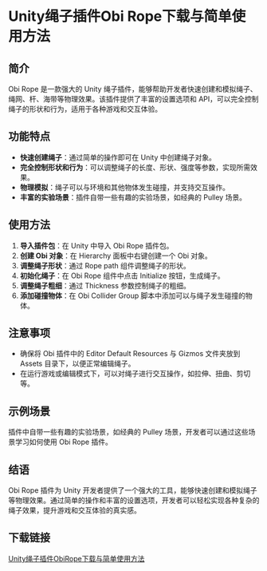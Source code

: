 # Unity绳子插件Obi Rope下载与简单使用方法

## 简介
Obi Rope 是一款强大的 Unity 绳子插件，能够帮助开发者快速创建和模拟绳子、绳网、杆、海带等物理效果。该插件提供了丰富的设置选项和 API，可以完全控制绳子的形状和行为，适用于各种游戏和交互体验。

## 功能特点
- **快速创建绳子**：通过简单的操作即可在 Unity 中创建绳子对象。
- **完全控制形状和行为**：可以调整绳子的长度、形状、强度等参数，实现所需效果。
- **物理模拟**：绳子可以与环境和其他物体发生碰撞，并支持交互操作。
- **丰富的实验场景**：插件自带一些有趣的实验场景，如经典的 Pulley 场景。

## 使用方法
1. **导入插件包**：在 Unity 中导入 Obi Rope 插件包。
2. **创建 Obi 对象**：在 Hierarchy 面板中右键创建一个 Obi 对象。
3. **调整绳子形状**：通过 Rope path 组件调整绳子的形状。
4. **初始化绳子**：在 Obi Rope 组件中点击 Initialize 按钮，生成绳子。
5. **调整绳子粗细**：通过 Thickness 参数控制绳子的粗细。
6. **添加碰撞物体**：在 Obi Collider Group 脚本中添加可以与绳子发生碰撞的物体。

## 注意事项
- 确保将 Obi 插件中的 Editor Default Resources 与 Gizmos 文件夹放到 Assets 目录下，以便正常编辑绳子。
- 在运行游戏或编辑模式下，可以对绳子进行交互操作，如拉伸、扭曲、剪切等。

## 示例场景
插件中自带一些有趣的实验场景，如经典的 Pulley 场景，开发者可以通过这些场景学习如何使用 Obi Rope 插件。

## 结语
Obi Rope 插件为 Unity 开发者提供了一个强大的工具，能够快速创建和模拟绳子等物理效果。通过简单的操作和丰富的设置选项，开发者可以轻松实现各种复杂的绳子效果，提升游戏和交互体验的真实感。

## 下载链接

[Unity绳子插件ObiRope下载与简单使用方法](https://pan.quark.cn/s/5a88add59a3e)
